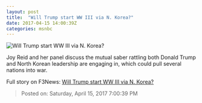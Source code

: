 ```yaml
---
layout: post
title:  "Will Trump start WW III via N. Korea?"
date: 2017-04-15 14:00:39Z
categories: msnbc
---
```


![Will Trump start WW III via N. Korea?](http://media1.s-nbcnews.com/j/MSNBC/Components/Video/201704/2017-04-15T14-01-11-033Z--1280x720.video_1067x600.jpg)

Joy Reid and her panel discuss the mutual saber rattling both Donald Trump and North Korean leadership are engaging in, which could pull several nations into war.


Full story on F3News: [Will Trump start WW III via N. Korea?](http://www.f3nws.com/n/ETbGP)

> Posted on: Saturday, April 15, 2017 7:00:39 PM

